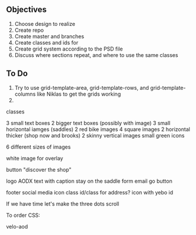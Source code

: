## Objectives 

1. Choose design to realize
2. Create repo
3. Create master and branches
4. Create classes and ids for 
5. Create grid system according to the PSD file
6. Discuss where sections repeat, and where to use the same classes


## To Do

1. Try to use grid-template-area, grid-template-rows, and grid-template-columns like Niklas to get the grids working
2. 



classes

3 small text boxes
2 bigger text boxes (possibly with image)
3 small horizontal iamges (saddles)
2 red bike images
4 square images
2 horizontal thicker (shop now and brooks)
2 skinny vertical images
small green icons

6 different sizes of images

white image for overlay

button "discover the shop" 

logo AODX
text with caption stay on the saddle
form email 
go button

footer 
social media icon class
id/class for address?
icon with yebo id

If we have time let's make the three dots scroll


To order CSS:

velo-aod